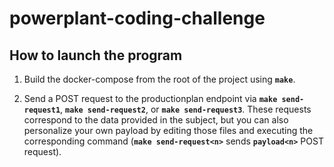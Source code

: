 # powerplant-coding-challenge

## How to launch the program

1. Build the docker-compose from the root of the project using **`make`**.

2. Send a POST request to the productionplan endpoint via **`make send-request1`**, **`make send-request2`**, or **`make send-request3`**. These requests correspond to the data provided in the subject, but you can also personalize your own payload by editing those files and executing the corresponding command (**`make send-request<n>`** sends **`payload<n>`** POST request).